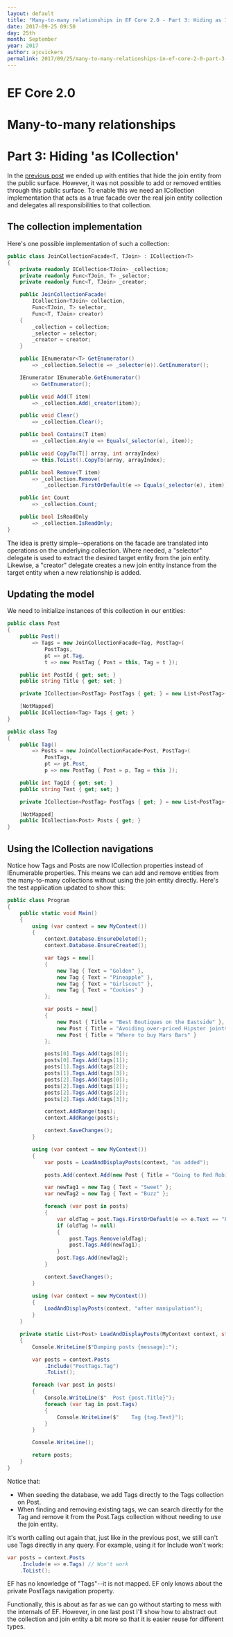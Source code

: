 ```yaml
---
layout: default
title: "Many-to-many relationships in EF Core 2.0 - Part 3: Hiding as ICollection"
date: 2017-09-25 09:50
day: 25th
month: September
year: 2017
author: ajcvickers
permalink: 2017/09/25/many-to-many-relationships-in-ef-core-2-0-part-3-hiding-as-icollection/
---
```


# EF Core 2.0
# Many-to-many relationships
# Part 3: Hiding 'as ICollection'

In the <a href="/2017/09/25/many-to-many-relationships-in-ef-core-2-0-part-2-hiding-as-ienumerable/">previous post</a> we ended up with entities that hide the join entity from the public surface. However, it was not possible to add or removed entities through this public surface. To enable this we need an ICollection implementation that acts as a true facade over the real join entity collection and delegates all responsibilities to that collection.

<h2>The collection implementation</h2>

Here's one possible implementation of such a collection:

``` c#
public class JoinCollectionFacade<T, TJoin> : ICollection<T>
{
    private readonly ICollection<TJoin> _collection;
    private readonly Func<TJoin, T> _selector;
    private readonly Func<T, TJoin> _creator;

    public JoinCollectionFacade(
        ICollection<TJoin> collection,
        Func<TJoin, T> selector,
        Func<T, TJoin> creator)
    {
        _collection = collection;
        _selector = selector;
        _creator = creator;
    }

    public IEnumerator<T> GetEnumerator()
        => _collection.Select(e => _selector(e)).GetEnumerator();

    IEnumerator IEnumerable.GetEnumerator()
        => GetEnumerator();

    public void Add(T item)
        => _collection.Add(_creator(item));

    public void Clear()
        => _collection.Clear();

    public bool Contains(T item)
        => _collection.Any(e => Equals(_selector(e), item));

    public void CopyTo(T[] array, int arrayIndex)
        => this.ToList().CopyTo(array, arrayIndex);

    public bool Remove(T item)
        => _collection.Remove(
            _collection.FirstOrDefault(e => Equals(_selector(e), item)));

    public int Count
        => _collection.Count;

    public bool IsReadOnly
        => _collection.IsReadOnly;
}
```

The idea is pretty simple--operations on the facade are translated into operations on the underlying collection. Where needed, a "selector" delegate is used to extract the desired target entity from the join entity. Likewise, a "creator" delegate creates a new join entity instance from the target entity when a new relationship is added.

<h2>Updating the model</h2>

We need to initialize instances of this collection in our entities:

``` c#
public class Post
{
    public Post()
        => Tags = new JoinCollectionFacade<Tag, PostTag>(
            PostTags,
            pt => pt.Tag,
            t => new PostTag { Post = this, Tag = t });

    public int PostId { get; set; }
    public string Title { get; set; }

    private ICollection<PostTag> PostTags { get; } = new List<PostTag>();

    [NotMapped]
    public ICollection<Tag> Tags { get; }
}

public class Tag
{
    public Tag()
        => Posts = new JoinCollectionFacade<Post, PostTag>(
            PostTags,
            pt => pt.Post,
            p => new PostTag { Post = p, Tag = this });

    public int TagId { get; set; }
    public string Text { get; set; }

    private ICollection<PostTag> PostTags { get; } = new List<PostTag>();

    [NotMapped]
    public ICollection<Post> Posts { get; }
}
```

<h2>Using the ICollection navigations</h2>

Notice how Tags and Posts are now ICollection properties instead of IEnumerable properties. This means we can add and remove entities from the many-to-many collections without using the join entity directly. Here's the test application updated to show this:

``` c#
public class Program
{
    public static void Main()
    {
        using (var context = new MyContext())
        {
            context.Database.EnsureDeleted();
            context.Database.EnsureCreated();

            var tags = new[]
            {
                new Tag { Text = "Golden" },
                new Tag { Text = "Pineapple" },
                new Tag { Text = "Girlscout" },
                new Tag { Text = "Cookies" }
            };

            var posts = new[]
            {
                new Post { Title = "Best Boutiques on the Eastside" },
                new Post { Title = "Avoiding over-priced Hipster joints" },
                new Post { Title = "Where to buy Mars Bars" }
            };

            posts[0].Tags.Add(tags[0]);
            posts[0].Tags.Add(tags[1]);
            posts[1].Tags.Add(tags[2]);
            posts[1].Tags.Add(tags[3]);
            posts[2].Tags.Add(tags[0]);
            posts[2].Tags.Add(tags[1]);
            posts[2].Tags.Add(tags[2]);
            posts[2].Tags.Add(tags[3]);

            context.AddRange(tags);
            context.AddRange(posts);

            context.SaveChanges();
        }

        using (var context = new MyContext())
        {
            var posts = LoadAndDisplayPosts(context, "as added");

            posts.Add(context.Add(new Post { Title = "Going to Red Robin" }).Entity);

            var newTag1 = new Tag { Text = "Sweet" };
            var newTag2 = new Tag { Text = "Buzz" };

            foreach (var post in posts)
            {
                var oldTag = post.Tags.FirstOrDefault(e => e.Text == "Pineapple");
                if (oldTag != null)
                {
                    post.Tags.Remove(oldTag);
                    post.Tags.Add(newTag1);
                }
                post.Tags.Add(newTag2);
            }

            context.SaveChanges();
        }

        using (var context = new MyContext())
        {
            LoadAndDisplayPosts(context, "after manipulation");
        }
    }

    private static List<Post> LoadAndDisplayPosts(MyContext context, string message)
    {
        Console.WriteLine($"Dumping posts {message}:");

        var posts = context.Posts
            .Include("PostTags.Tag")
            .ToList();

        foreach (var post in posts)
        {
            Console.WriteLine($"  Post {post.Title}");
            foreach (var tag in post.Tags)
            {
                Console.WriteLine($"    Tag {tag.Text}");
            }
        }

        Console.WriteLine();

        return posts;
    }
}
```

Notice that:

<ul>
<li>When seeding the database, we add Tags directly to the Tags collection on Post.</li>
<li>When finding and removing existing tags, we can search directly for the Tag and remove it from the Post.Tags collection without needing to use the join entity.</li>
</ul>

It's worth calling out again that, just like in the previous post, we still can't use Tags directly in any query. For example, using it for Include won't work:

``` c#
var posts = context.Posts
    .Include(e => e.Tags) // Won't work
    .ToList();
```

EF has no knowledge of "Tags"--it is not mapped. EF only knows about the private PostTags navigation property.

Functionally, this is about as far as we can go without starting to mess with the internals of EF. However, in one last post I'll show how to abstract out the collection and join entity a bit more so that it is easier reuse for different types.

